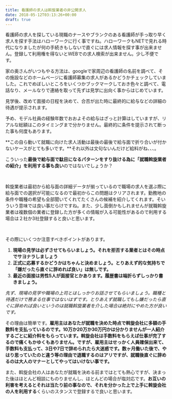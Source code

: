 ```yaml
---
title: 看護師の求人は斡旋業者の非公開求人
date: 2018-05-12T03:13:26+00:00
draft: true
---
```

看護師の求人を探している現職のナースやブランクのある看護師が手っ取り早く求人を探す手法はハローワークに行く事ですね。ハローワークもNETで見れる時代になりましたが何の手続きもしないで直ぐには求人情報を探す事が出来ません。登録して利用権を得ないとWEBでの求人検索が出来ません。少し不便です。

家の奥さんがいつもやる方法は、googleで家周辺の看護師の名前を調べて、その施設などのホームページに看護師募集の求人があるかどうかチェックしていました。これでめぼしいところをいくつかブックマークしておき色々と調べて、電話なり、メールなりで連絡を取って先ずは見学に出向く事からはじめています。

見学後、改めて面接の日程を決めて、合否が出た時に最終的に給与などの詳細の待遇が提示されます。

予め、モデル社員の経験年数でおおよその給与はざっと計算はしていますが、リアルな総額はこのタイミングまで分かりません。最終的に条件を提示されて断った事も何度もあります。

**この自ら動いて就職に向けた求人活動は最後の最後で給与面で折り合いが付かないケースがとても多いです。**それ以外は文句ないんだけど給料がね、、、。

こういった**最後で給与面で駄目になるパターンをすり抜ける為に「就職斡旋業者の紹介」を利用する事も良い**のではないでしょうか？

&nbsp;

斡旋業者は最初から給与面の詳細データが揃っているので職場の求人を選ぶ際に給与面での選択が可能になるので最初からこの問題はクリアされます。勤務地の条件や職種の希望も全部聞いてくれてたくさんの候補を紹介してくれます。そいういう意味では良い事だらけですね。また、少し面倒かもしれませんが就職斡旋業者は複数個の業者に登録した方が多くの情報が入る可能性があるので利用する場合は２社か3社登録すると良いと思います。

&nbsp;

その際にいくつか注意すべきポイントがあります。

  1. **現場の見学は必ずさせてもらいましょう。それを拒否する業者とはその時点でサヨナラしましょう**
  2. **正式に応募するかどうかはちゃんと決めましょう。とりあえず的な気持ちで「嫌だったら直ぐに辞めれば良い」は無しです。**
  3. **最近の面接は男性5人が面接官とかあります。履歴書は端折らずしっかり書きましょう。**

_先ず、現場の見学や職場の上司とはしっかりお話させてもらいましょう。職種と待遇だけで務まる仕事ではないはずです。とりあえず就職してもし嫌だったら直ぐに辞めれば良いというのは就職斡旋業者を介した場合は絶対にやめた方が良いです。_

その理由は簡単です。**雇用主はあなたが就職を決めた時点で斡旋会社に多額の手数料を支払っているのです。10万か20万か30万円かは分かりませんが一人紹介するごとに紹介料をもらっています。斡旋会社は手数料をもらえば仕事が完了するので痛くもかゆくもありません。ですが、雇用主はせっかく人員確保出来て、手数料も支払って、3日や7日で辞められたら大迷惑です。数ヶ月働いた後で、やはり思っていたのと違う等の理由で退職するのはアリですが、就職後直ぐに辞めるのは大人のマナーとしてやってはいけない事です。**

また、斡旋会社の人はあなたが就職を決める前まではとても熱心ですが、決まった後はほとんど相談にものりませんし、ほとんどの場合が塩対応です。**お互いの利害を考えるとそれは当たり前の事なので、それを分かった上で上手に斡旋会社の人を利用する**くらいのスタンスで登録するで良いと思います。